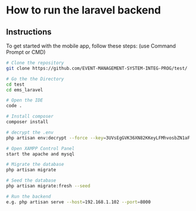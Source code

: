 # How to run the laravel backend

## Instructions

To get started with the mobile app, follow these steps: (use Command Prompt or CMD)

```sh
# Clone the repository
git clone https://github.com/EVENT-MANAGEMENT-SYSTEM-INTEG-PROG/test/

# Go the the Directory
cd test
cd ems_laravel

# Open the IDE
code .

# Install composer
composer install

# decrypt the .env
php artisan env:decrypt --force --key=3UVsEgGVK36XN82KKeyLFMhvosbZN1aF

# Open XAMPP Control Panel
start the apache and mysql

# Migrate the database
php artisan migrate

# Seed the database
php artisan migrate:fresh --seed

# Run the backend
e.g. php artisan serve --host=192.168.1.102 --port=8000
